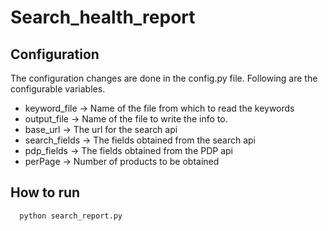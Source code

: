 # Search_health_report

## Configuration
The configuration changes are done in the config.py file. Following are the configurable variables.
* keyword_file -> Name of the file from which to read the keywords
* output_file -> Name of the file to write the info to.
* base_url -> The url for the search api
* search_fields -> The fields obtained from the search api
* pdp_fields -> The fields obtained from the PDP api
* perPage -> Number of products to be obtained

## How to run

```
  python search_report.py
```
